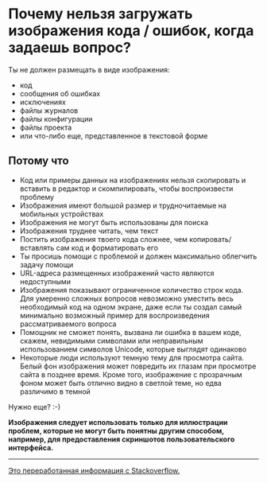 # Почему нельзя загружать изображения кода / ошибок, когда задаешь вопрос?

Ты не должен размещать в виде изображения:

- код
- сообщения об ошибках
- исключениях
- файлы журналов
- файлы конфигурации
- файлы проекта
- или что-либо еще, представленное в текстовой форме

## Потому что

- Код или примеры данных на изображениях нельзя скопировать и вставить в редактор и скомпилировать, чтобы воспроизвести проблему
- Изображения имеют большой размер и трудночитаемые на мобильных устройствах
- Изображения не могут быть использованы для поиска
- Изображения труднее читать, чем текст
- Постить изображения твоего кода сложнее, чем копировать/вставлять сам код и форматировать его
- Ты просишь помощи с проблемой и должен максимально облегчить задачу помощи
- URL-адреса размещенных изображений часто являются недоступными
- Изображения показывают ограниченное количество строк кода. Для умеренно сложных вопросов невозможно уместить весь необходимый код на одном экране, даже если ты создал самый минимально возможный пример для воспроизведения рассматриваемого вопроса
- Помощник не сможет понять, вызвана ли ошибка в вашем коде, скажем, невидимыми символами или неправильным использованием символов Unicode, которые выглядят одинаково
- Некоторые люди используют темную тему для просмотра сайта. Белый фон изображения может повредить их глазам при просмотре сайта в позднее время. Кроме того, изображение с прозрачным фоном может быть отлично видно в светлой теме, но едва различимо в темной

Нужно еще? :-)

**Изображения следует использовать только для иллюстрации проблем, которые не могут быть понятны другим способом, например, для предоставления скриншотов пользовательского интерфейса.**

---

[Это переработанная информация с Stackoverflow.](https://meta.stackoverflow.com/questions/285551/why-should-i-not-upload-images-of-code-data-errors-when-asking-a-question/285557#285557)
